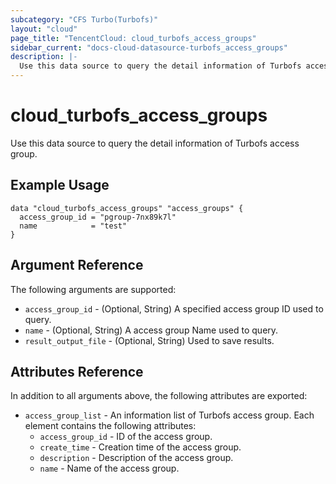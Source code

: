 ```yaml
---
subcategory: "CFS Turbo(Turbofs)"
layout: "cloud"
page_title: "TencentCloud: cloud_turbofs_access_groups"
sidebar_current: "docs-cloud-datasource-turbofs_access_groups"
description: |-
  Use this data source to query the detail information of Turbofs access group.
---
```


# cloud_turbofs_access_groups

Use this data source to query the detail information of Turbofs access group.

## Example Usage

```hcl
data "cloud_turbofs_access_groups" "access_groups" {
  access_group_id = "pgroup-7nx89k7l"
  name            = "test"
}
```

## Argument Reference

The following arguments are supported:

* `access_group_id` - (Optional, String) A specified access group ID used to query.
* `name` - (Optional, String) A access group Name used to query.
* `result_output_file` - (Optional, String) Used to save results.

## Attributes Reference

In addition to all arguments above, the following attributes are exported:

* `access_group_list` - An information list of Turbofs access group. Each element contains the following attributes:
  * `access_group_id` - ID of the access group.
  * `create_time` - Creation time of the access group.
  * `description` - Description of the access group.
  * `name` - Name of the access group.


